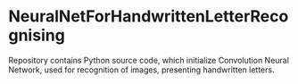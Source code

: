 # NeuralNetForHandwrittenLetterRecognising
Repository contains Python source code, which initialize Convolution Neural Network, used for recognition of images, presenting handwritten letters.
